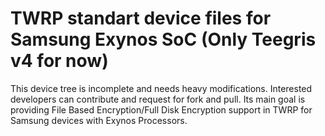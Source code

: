 # TWRP standart device files for Samsung Exynos SoC (Only Teegris v4 for now)
This device tree is incomplete and needs heavy modifications. Interested developers can contribute and request for fork and pull. Its main goal is providing File Based Encryption/Full Disk Encryption support in TWRP for Samsung devices with Exynos Processors.

